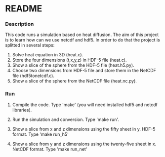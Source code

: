 # README #

### Description ###

This code runs a simulation based on heat diffusion. The aim of this project is to learn how can we use netcdf and hdf5. In order to do that the project is splitted in several steps:

1. Solve heat equation in 3D (heat.c).
2. Store the four dimensions (t,x,y,z) in HDF-5 file (heat.c).
3. Show a slice of the sphere from the HDF-5 file (heat.h5.py).
4. Choose two dimensions from HDF-5 file and store them in the NetCDF file (hdf5tonetcdf.c).
5. Show a slice of the sphere from the NetCDF file (heat.nc.py).


### Run ###

1. Compile the code.
   Type 'make' (you will need installed hdf5 and netcdf libraries).

2. Run the simulation and conversion.
   Type 'make run'.

3. Show a slice from x and z dimensions using the fifty sheet in y. HDF-5 format.
   Type 'make run_h5'

4. Show a slice from y and z dimensions using the twenty-five sheet in x. NetCDF format.
   Type 'make run_net'
